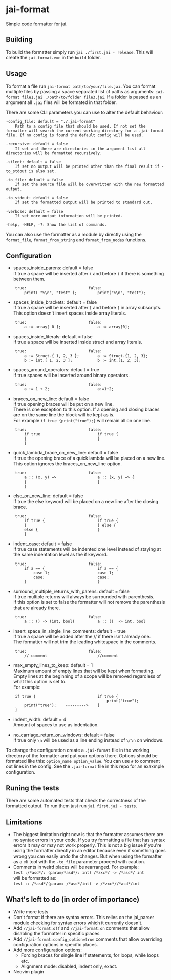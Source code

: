 # jai-format
Simple code formatter for jai.

## Building
To build the formatter simply run `jai ./first.jai - release`. This will create the `jai-format.exe` in the `build` folder.

## Usage
To format a file run `jai-format path/to/your/file.jai`. You can format multiple files by passing a space separated list of paths as arguments: `jai-format file1.jai ./path/to/folder file3.jai`. If a folder is passed as an argument all `.jai` files will be formated in that folder.

There are some CLI parameters you can use to alter the default behaviour:
```
-config_file: default = "./.jai-format"
    Path to a config file that should be used. If not set the formatter will search the current working directory for a .jai-format file. If no config is found the default config will be used.

-recursive: default = false
    If set and there are directories in the argument list all directories will be formatted recursively.

-silent: default = false     
    If set no output will be printed other than the final result if -to_stdout is also set.

-to_file: default = false    
    If set the source file will be overwritten with the new formatted output.

-to_stdout: default = false  
    If set the formatted output will be printed to standard out.

-verbose: default = false    
    If set more output information will be printed.

-help, -HELP, -?: Show the list of commands.
```

You can also use the formatter as a module by directly using the `format_file`, `format_from_string` and `format_from_nodes` functions.

## Configuration
- spaces_inside_parens: default = false\
    If true a space will be inserted after `(` and before `)` if there is something between them.

```
    true:                           false:
        print( "%\n", "test" );         print("%\n", "test");
```

- spaces_inside_brackets: default = false\
    If true a space will be inserted after `[` and before `]` in array subscripts. This option doesn't insert spaces inside array literals.

```
    true:                           false:
        a := array[ 0 ];                a := array[0];
```

- spaces_inside_literals: default = false\
    If true a space will be inserted inside struct and array literals. 

```
    true:                           false:
        a := Struct.{ 1, 2, 3 };        a := Struct.{1, 2, 3};
        b := int.[ 1, 2, 3 ];           b := int.[1, 2, 3];
```

- spaces_around_operators: default = true\
    If true spaces will be inserted around binary operators.

```
    true:                           false:
        a := 1 + 2;                     a:=1+2;
```
- braces_on_new_line: default = false\
    If true opening braces will be put on a new line.\
    There is one exception to this option. If a opening and closing braces are on the same line the block will be kept as is.\
    For example `if true {print("true");}` will remain all on one line.

```
    true:                           false:
        if true                         if true {
        {                               }
        }
```

- quick_lambda_brace_on_new_line: default = false\
    If true the opening brace of a quick lambda will be placed on a new line.\
    This option ignores the braces_on_new_line option.

```
    true:                           false:
        a :: (x, y) =>                  a :: (x, y) => {
        {                               }
        }
```

- else_on_new_line: default = false\
    If true the else keyword will be placed on a new line after the closing brace.

```
    true:                           false:
        if true {                       if true {
        }                               } else {
        else {                          }
        }
```

- indent_case: default = false\
    If true case statements will be indented one level instead of staying at the same indentation level as the if keyword.

```
    true:                           false:
        if a == {                       if a == {
            case 1;                     case 1;
            case;                       case;
        }                               }
```

- surround_multiple_returns_with_parens: default = false\
    If true multiple returns will always be surrounded with parenthesis.\
    If this option is set to false the formatter will not remove the parenthesis that are already there.

```
    true:                           false:
        a :: () -> (int, bool)          a :: ()  -> int, bool
```
- insert_space_in_single_line_comments: default = true\
    If true a space will be added after the // if there isn't already one.\
    The formatter will not trim the leading whitespace in the comments.

```
    true:                           false:
        // comment                      //comment
```
- max_empty_lines_to_keep: default = 1\
    Maximum amount of empty lines that will be kept when formatting.\
    Empty lines at the beginning of a scope will be removed regardless of what this option is set to.\
    For example:
```
    if true {                           if true {
                                            print("true");
        print("true");    --------->    }
    }
```

- indent_width: default = 4\
    Amount of spaces to use as indentation.

- no_carriage_return_on_windows: default = false\
    If true only `\n` will be used as a line ending instead of `\r\n` on windows.


To change the configuration create a `.jai-format` file in the working directory of the formatter and put your options there. 
Options should be formatted like this: `option_name option_value`. You can use `#` to comment out lines in the config. See the `.jai-format` file in this repo for an exaxmple configuration.

## Runing the tests
There are some automated tests that check the correctness of the formatted output. To run them just run `jai first.jai - tests`.

## Limitations
- The biggest limitation right now is that the formatter assumes there are no syntax errors in your code. If you try formatting a file that has syntax errors it may or may not work properly. This is not a big issue if you're using the formatter directly in an editor because even if something goes wrong you can easily undo the changes. But when using the formatter as a cli tool with the `-to_file` parameter proceed with caution.
- Comments in weird places will be rearranged. For example:\
`test :/*asd*/: (param/*asd*/: int) /*zxc*/ -> /*asd*/ int`\
will be formatted as:\
`test :: /*asd*/(param: /*asd*/int) -> /*zxc*//*asd*/int`

## What's left to do (in order of importance)
- Write more tests
- Don't format if there are syntax errors. This relies on the jai_parser module checking for syntax errors which it currently doesn't.
- Add `//jai-format:off` and `//jai-format:on` comments that allow disabling the formatter in specific places.
- Add `//jai-format:config_option=true` comments that allow overriding configuration options in specific places.
- Add more configuration options:
    - Forcing braces for single line if statements, for loops, while loops etc.
    - Alignment mode: disabled, indent only, exact.
- Neovim plugin
